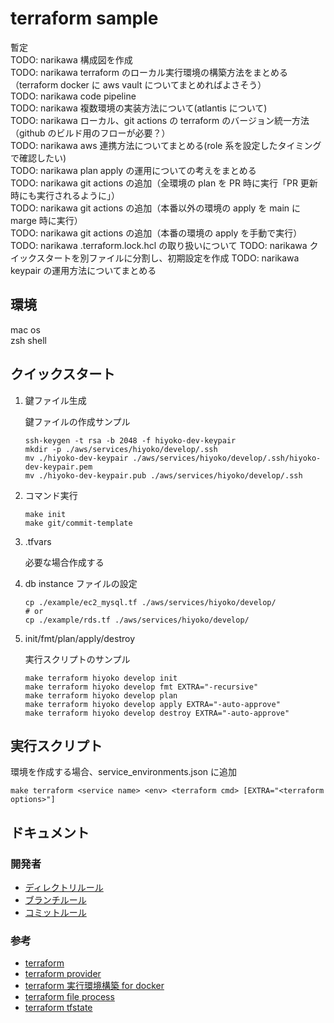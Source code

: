 # terraform sample

暫定  
TODO: narikawa 構成図を作成  
TODO: narikawa terraform のローカル実行環境の構築方法をまとめる（terraform docker に aws vault についてまとめればよさそう）  
TODO: narikawa code pipeline  
TODO: narikawa 複数環境の実装方法について(atlantis について)  
TODO: narikawa ローカル、git actions の terraform のバージョン統一方法（github のビルド用のフローが必要？）  
TODO: narikawa aws 連携方法についてまとめる(role 系を設定したタイミングで確認したい)  
TODO: narikawa plan apply の運用についての考えをまとめる  
TODO: narikawa git actions の追加（全環境の plan を PR 時に実行「PR 更新時にも実行されるように」）  
TODO: narikawa git actions の追加（本番以外の環境の apply を main に marge 時に実行）  
TODO: narikawa git actions の追加（本番の環境の apply を手動で実行）  
TODO: narikawa .terraform.lock.hcl の取り扱いについて
TODO: narikawa クイックスタートを別ファイルに分割し、初期設定を作成
TODO: narikawa keypair の運用方法についてまとめる

## 環境

mac os  
zsh shell

## クイックスタート

1. 鍵ファイル生成

   鍵ファイルの作成サンプル

   ```shell
   ssh-keygen -t rsa -b 2048 -f hiyoko-dev-keypair
   mkdir -p ./aws/services/hiyoko/develop/.ssh
   mv ./hiyoko-dev-keypair ./aws/services/hiyoko/develop/.ssh/hiyoko-dev-keypair.pem
   mv ./hiyoko-dev-keypair.pub ./aws/services/hiyoko/develop/.ssh
   ```

2. コマンド実行

   ```shell
   make init
   make git/commit-template
   ```

3. .tfvars

   必要な場合作成する

4. db instance ファイルの設定

   ```shell
   cp ./example/ec2_mysql.tf ./aws/services/hiyoko/develop/
   # or
   cp ./example/rds.tf ./aws/services/hiyoko/develop/
   ```

5. init/fmt/plan/apply/destroy

   実行スクリプトのサンプル

   ```shell
   make terraform hiyoko develop init
   make terraform hiyoko develop fmt EXTRA="-recursive"
   make terraform hiyoko develop plan
   make terraform hiyoko develop apply EXTRA="-auto-approve"
   make terraform hiyoko develop destroy EXTRA="-auto-approve"
   ```

## 実行スクリプト

環境を作成する場合、service_environments.json に追加

```shell
make terraform <service name> <env> <terraform cmd> [EXTRA="<terraform options>"]
```

## ドキュメント

### 開発者

- [ディレクトリルール](./docs/terraform/directory.md)
- [ブランチルール](./docs/git/branch.md)
- [コミットルール](./docs/git/commit.md)

### 参考

- [terraform](https://developer.hashicorp.com/terraform)
- [terraform provider](https://registry.terraform.io/browse/providers)
- [terraform 実行環境構築 for docker](./docs/terraform/docker.md)
- [terraform file process](./docs/terraform/process.md)
- [terraform tfstate](./docs/terraform/tfstate.md)
